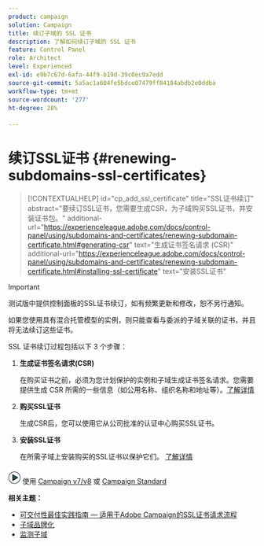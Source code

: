 ```yaml
---
product: campaign
solution: Campaign
title: 续订子域的 SSL 证书
description: 了解如何续订子域的 SSL 证书
feature: Control Panel
role: Architect
level: Experienced
exl-id: e9b7c67d-6afa-44f9-b19d-39c0ec9a7edd
source-git-commit: 5a5ac1a604fe5bdce07479ff84184abdb2e0ddba
workflow-type: tm+mt
source-wordcount: '277'
ht-degree: 28%

---
```


# 续订SSL证书 {#renewing-subdomains-ssl-certificates}

>[!CONTEXTUALHELP]
>id="cp_add_ssl_certificate"
>title="SSL证书续订"
>abstract="要续订SSL证书，您需要生成CSR，为子域购买SSL证书，并安装证书包。"
>additional-url="https://experienceleague.adobe.com/docs/control-panel/using/subdomains-and-certificates/renewing-subdomain-certificate.html#generating-csr" text="生成证书签名请求 (CSR)"
>additional-url="https://experienceleague.adobe.com/docs/control-panel/using/subdomains-and-certificates/renewing-subdomain-certificate.html#installing-ssl-certificate" text="安装SSL证书"

>[!IMPORTANT]
>
>测试版中提供控制面板的SSL证书续订，如有频繁更新和修改，恕不另行通知。
>
>如果您使用具有混合托管模型的实例，则只能查看与委派的子域关联的证书，并且将无法续订这些证书。

SSL 证书续订过程包括以下 3 个步骤：

1. **生成证书签名请求(CSR)**

   在购买证书之前，必须为您计划保护的实例和子域生成证书签名请求。您需要提供生成 CSR 所需的一些信息（如公用名称、组织名称和地址等）。[了解详情](generate-csr.md)

1. **购买SSL证书**

   生成CSR后，您可以使用它从公司批准的认证中心购买SSL证书。

1. **安装SSL证书**

   在所需子域上安装购买的SSL证书以保护它们。 [了解详情](install-ssl-certificate.md)

![](assets/do-not-localize/how-to-video.png) 使用 [Campaign v7/v8](https://experienceleague.adobe.com/docs/campaign-classic-learn/control-panel/subdomains-and-certificates/adding-ssl-certificates.html#subdomains-and-certificates) 或 [Campaign Standard](https://experienceleague.adobe.com/docs/campaign-standard-learn/control-panel/subdomains-and-certificates/adding-ssl-certificates.html#adding-ssl-certificates)

**相关主题：**

* [可交付性最佳实践指南 — 适用于Adobe Campaign的SSL证书请求流程](https://experienceleague.adobe.com/docs/deliverability-learn/deliverability-best-practice-guide/additional-resources/campaign/ac-ssl-certificate-request.html)
* [子域品牌化](../../subdomains-certificates/using/subdomains-branding.md)
* [监测子域](../../subdomains-certificates/using/monitoring-subdomains.md)
